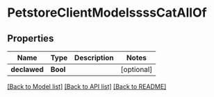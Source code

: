 # PetstoreClientModelssssCatAllOf

## Properties
Name | Type | Description | Notes
------------ | ------------- | ------------- | -------------
**declawed** | **Bool** |  | [optional] 

[[Back to Model list]](../README.md#documentation-for-models) [[Back to API list]](../README.md#documentation-for-api-endpoints) [[Back to README]](../README.md)


